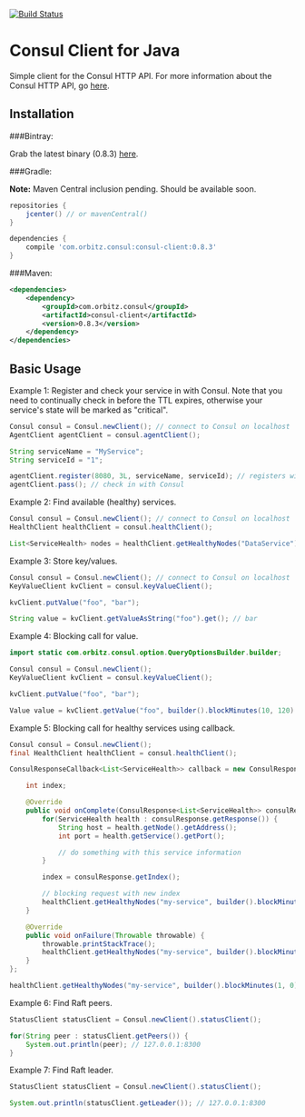 [![Build Status](https://api.shippable.com/projects/543452637a7fb11eaa64a5c8/badge?branchName=master)](https://app.shippable.com/projects/543452637a7fb11eaa64a5c8/builds/latest)

Consul Client for Java
======================

Simple client for the Consul HTTP API.  For more information about the Consul HTTP API, go [here](http://www.consul.io/docs/agent/http.html).

Installation
-----------

###Bintray:

Grab the latest binary (0.8.3) [here](http://dl.bintray.com/orbitz/consul-client/com/orbitz/consul/consul-client/0.8.3/#consul-client-0.8.3.jar).

###Gradle:

**Note:** Maven Central inclusion pending.  Should be available soon.

```groovy
repositories {
    jcenter() // or mavenCentral()
}

dependencies {
    compile 'com.orbitz.consul:consul-client:0.8.3'
}
```

###Maven:

```xml
<dependencies>
    <dependency>
        <groupId>com.orbitz.consul</groupId>
        <artifactId>consul-client</artifactId>
        <version>0.8.3</version>
    </dependency>
</dependencies>
```

Basic Usage
-----------

Example 1: Register and check your service in with Consul.  Note that you need to continually check in before the TTL expires, otherwise your service's state will be marked as "critical".

```java
Consul consul = Consul.newClient(); // connect to Consul on localhost
AgentClient agentClient = consul.agentClient();

String serviceName = "MyService";
String serviceId = "1";

agentClient.register(8080, 3L, serviceName, serviceId); // registers with a TTL of 3 seconds
agentClient.pass(); // check in with Consul
```

Example 2: Find available (healthy) services.

```java
Consul consul = Consul.newClient(); // connect to Consul on localhost
HealthClient healthClient = consul.healthClient();

List<ServiceHealth> nodes = healthClient.getHealthyNodes("DataService").getResponse(); // discover only "passing" nodes
```

Example 3: Store key/values.

```java
Consul consul = Consul.newClient(); // connect to Consul on localhost
KeyValueClient kvClient = consul.keyValueClient();

kvClient.putValue("foo", "bar");

String value = kvClient.getValueAsString("foo").get(); // bar
```

Example 4: Blocking call for value.

```java
import static com.orbitz.consul.option.QueryOptionsBuilder.builder;

Consul consul = Consul.newClient();
KeyValueClient kvClient = consul.keyValueClient();

kvClient.putValue("foo", "bar");

Value value = kvClient.getValue("foo", builder().blockMinutes(10, 120).build()).get(); // will block (long poll) for 10 minutes or until "foo"'s value changes.
```

Example 5: Blocking call for healthy services using callback.

```java
Consul consul = Consul.newClient();
final HealthClient healthClient = consul.healthClient();

ConsulResponseCallback<List<ServiceHealth>> callback = new ConsulResponseCallback<List<ServiceHealth>>() {

    int index;

    @Override
    public void onComplete(ConsulResponse<List<ServiceHealth>> consulResponse) {
        for(ServiceHealth health : consulResponse.getResponse()) {
            String host = health.getNode().getAddress();
            int port = health.getService().getPort();

            // do something with this service information
        }

        index = consulResponse.getIndex();

        // blocking request with new index
        healthClient.getHealthyNodes("my-service", builder().blockMinutes(5, index).build(), this);
    }

    @Override
    public void onFailure(Throwable throwable) {
        throwable.printStackTrace();
        healthClient.getHealthyNodes("my-service", builder().blockMinutes(5, index).build(), this);
    }
};

healthClient.getHealthyNodes("my-service", builder().blockMinutes(1, 0).build(), callback);
```         

Example 6: Find Raft peers.

```java
StatusClient statusClient = Consul.newClient().statusClient();

for(String peer : statusClient.getPeers()) {
	System.out.println(peer); // 127.0.0.1:8300
}
```

Example 7: Find Raft leader.

```java
StatusClient statusClient = Consul.newClient().statusClient();

System.out.println(statusClient.getLeader()); // 127.0.0.1:8300
```
